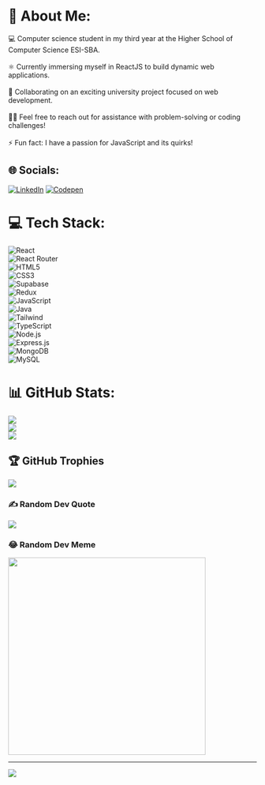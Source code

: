# 💫 About Me:
💻 Computer science student in my third year at the Higher School of Computer Science ESI-SBA.<br><br>⚛ Currently immersing myself in ReactJS to build dynamic web applications.<br><br>🏢 Collaborating on an exciting university project focused on web development.<br><br>🙋‍♂️ Feel free to reach out for assistance with problem-solving or coding challenges!<br><br>⚡ Fun fact: I have a passion for JavaScript and its quirks!


## 🌐 Socials:
[![LinkedIn](https://img.shields.io/badge/LinkedIn-%230077B5.svg?logo=linkedin&logoColor=white)](https://linkedin.com/in/bendaia-abderrahmane-80b3a027b) [![Codepen](https://img.shields.io/badge/Codepen-000000?style=for-the-badge&logo=codepen&logoColor=white)](https://codepen.io/abderrahmane1110) 

# 💻 Tech Stack:
![React](https://img.shields.io/badge/react-%2320232a.svg?style=plastic&logo=react&logoColor=%2361DAFB)  
![React Router](https://img.shields.io/badge/React_Router-CA4245?style=plastic&logo=react-router&logoColor=white)  
![HTML5](https://img.shields.io/badge/html5-%23E34F26.svg?style=plastic&logo=html5&logoColor=white)  
![CSS3](https://img.shields.io/badge/css3-%231572B6.svg?style=plastic&logo=css3&logoColor=white)  
![Supabase](https://img.shields.io/badge/Supabase-3ECF8E?style=plastic&logo=supabase&logoColor=white)  
![Redux](https://img.shields.io/badge/redux-%23593d88.svg?style=plastic&logo=redux&logoColor=white)  
![JavaScript](https://img.shields.io/badge/JavaScript-323330?style=plastic&logo=javascript&logoColor=white)  
![Java](https://img.shields.io/badge/Java-ED8B00?style=plastic&logo=openjdk&logoColor=white)  
![Tailwind](https://img.shields.io/badge/Tailwind_CSS-06B6D4?style=flat&logo=tailwind-css&logoColor=white)  
![TypeScript](https://img.shields.io/badge/TypeScript-%23007ACC.svg?style=plastic&logo=typescript&logoColor=white)  
![Node.js](https://img.shields.io/badge/Node.js-43853D?style=plastic&logo=node.js&logoColor=white)  
![Express.js](https://img.shields.io/badge/Express.js-%23404d59.svg?style=plastic&logo=express&logoColor=%2361DAFB)  
![MongoDB](https://img.shields.io/badge/MongoDB-%234ea94b.svg?style=plastic&logo=mongodb&logoColor=white)  
![MySQL](https://img.shields.io/badge/MySQL-%2300f.svg?style=plastic&logo=mysql&logoColor=white)  

# 📊 GitHub Stats:
![](https://github-readme-stats.vercel.app/api?username=abderrahmanebnd&theme=react&hide_border=true&include_all_commits=false&count_private=false)<br/>
![](https://github-readme-streak-stats.herokuapp.com/?user=abderrahmanebnd&theme=react&hide_border=true)<br/>
![](https://github-readme-stats.vercel.app/api/top-langs/?username=abderrahmanebnd&theme=react&hide_border=true&include_all_commits=false&count_private=false&layout=compact)

## 🏆 GitHub Trophies
![](https://github-profile-trophy.vercel.app/?username=abderrahmanebnd&theme=radical&no-frame=false&no-bg=false&margin-w=4)

### ✍️ Random Dev Quote
![](https://quotes-github-readme.vercel.app/api?type=horizontal&theme=gruvbox)

### 😂 Random Dev Meme
<img src='https://randommeme-five.vercel.app/' style="height: 400px;"/>

---
[![](https://visitcount.itsvg.in/api?id=abderrahmanebnd&icon=0&color=0)](https://visitcount.itsvg.in)

<!-- Proudly created with GPRM ( https://gprm.itsvg.in ) -->
